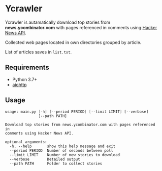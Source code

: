 # Ycrawler
Ycrawler is autamatically download top stories from **news.ycombinator.com** with pages referenced in
comments using [Hacker News API](https://github.com/HackerNews/API).

Collected web pages located in own directories grouped by article.

List of articles saves in ```list.txt```. 

## Requirements
* Python 3.7+
* [aiohttp](https://docs.aiohttp.org/en/stable/)

## Usage
```
usage: main.py [-h] [--period PERIOD] [--limit LIMIT] [--verbose]
               [--path PATH]

Download top stories from news.ycombinator.com with pages referenced in
comments using Hacker News API.

optional arguments:
  -h, --help       show this help message and exit
  --period PERIOD  Number of seconds between poll
  --limit LIMIT    Number of new stories to download
  --verbose        Detailed output
  --path PATH      Folder to collect stories
  ```
